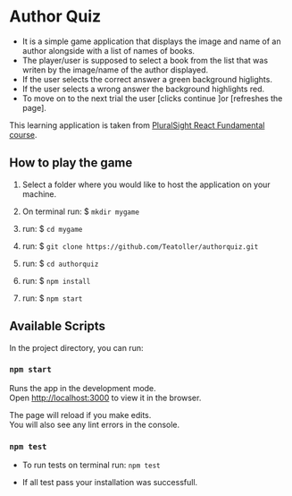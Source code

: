 # Author Quiz

- It is a simple game application that displays the image and name of an author alongside with a list of names of books.
- The player/user is supposed to select a book from the list that was writen by the image/name of the author displayed.
- If the user selects the correct answer a green background higlights.
- If the user selects a wrong answer the background highlights red.
- To move on to the next trial the user [clicks continue ]or [refreshes the page].

This learning application is taken from [PluralSight React Fundamental course](https://app.pluralsight.com/player?course=react-fundamentals-update&author=liam-mclennan&name=7afe7605-47f9-4da7-a319-98bb395da9fe&clip=6&mode=live).

## How to play the game

1. Select a folder where you would like to host the application on your machine.

2. On terminal run: $ ```mkdir mygame```

3. run: $ ```cd mygame```

4. run: $ ```git clone https://github.com/Teatoller/authorquiz.git```

5. run: $ ```cd authorquiz```

6. run: $ ```npm install```

7. run: $ ```npm start```

## Available Scripts

In the project directory, you can run:

### `npm start`

Runs the app in the development mode.<br>
Open [http://localhost:3000](http://localhost:3000) to view it in the browser.

The page will reload if you make edits.<br>
You will also see any lint errors in the console.

### `npm test`

- To run tests on terminal run: ```npm test```

- If all test pass your installation was successfull.
